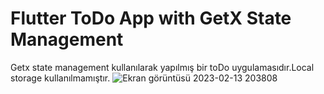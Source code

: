 # Flutter ToDo App with GetX State Management

Getx state management kullanılarak yapılmış bir toDo uygulamasıdır.Local storage kullanılmamıştır.
![Ekran görüntüsü 2023-02-13 203808](https://user-images.githubusercontent.com/73065337/218531483-60296a12-3b07-4626-8890-2422276feba1.png)
